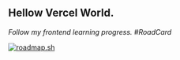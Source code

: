 ## Hellow Vercel World.


<!-- Figcaption -->
<figcaption><em>Follow my frontend learning progress. #RoadCard</em></figcaption>  


[![roadmap.sh](https://roadmap.sh/card/wide/665f7a0cb998f3b3c7a9543f?v=1)](https://roadmap.sh)

